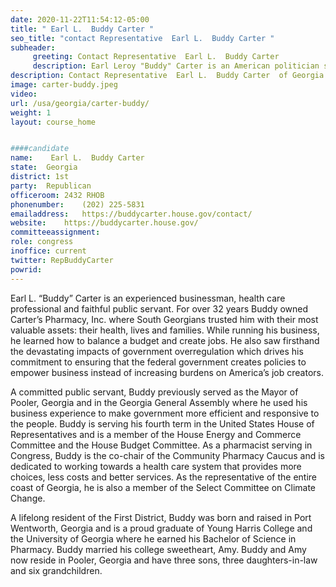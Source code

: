 ```yaml
---
date: 2020-11-22T11:54:12-05:00
title: " Earl L.  Buddy Carter "
seo_title: "contact Representative  Earl L.  Buddy Carter "
subheader:
     greeting: Contact Representative  Earl L.  Buddy Carter  
     description: Earl Leroy "Buddy" Carter is an American politician serving as the U.S. Representative for Georgia's 1st congressional district since 2015. The district is based in Savannah and includes most of the coastal southern portion of the state.
description: Contact Representative  Earl L.  Buddy Carter  of Georgia. Contact information for  Earl L.  Buddy Carter  includes email address, phone number, and mailing address.
image: carter-buddy.jpeg
video: 
url: /usa/georgia/carter-buddy/
weight: 1
layout: course_home


####candidate
name:	 Earl L.  Buddy Carter 
state:	Georgia
district: 1st
party:	Republican
officeroom:	2432 RHOB
phonenumber:	(202) 225-5831
emailaddress:	https://buddycarter.house.gov/contact/
website:	https://buddycarter.house.gov/
committeeassignment: 
role: congress
inoffice: current
twitter: RepBuddyCarter
powrid: 
---
```


Earl L. “Buddy” Carter is an experienced businessman, health care professional and faithful public servant. For over 32 years Buddy owned Carter’s Pharmacy, Inc. where South Georgians trusted him with their most valuable assets: their health, lives and families. While running his business, he learned how to balance a budget and create jobs. He also saw firsthand the devastating impacts of government overregulation which drives his commitment to ensuring that the federal government creates policies to empower business instead of increasing burdens on America’s job creators.

A committed public servant, Buddy previously served as the Mayor of Pooler, Georgia and in the Georgia General Assembly where he used his business experience to make government more efficient and responsive to the people. Buddy is serving his fourth term in the United States House of Representatives and is a member of the House Energy and Commerce Committee and the House Budget Committee. As a pharmacist serving in Congress, Buddy is the co-chair of the Community Pharmacy Caucus and is dedicated to working towards a health care system that provides more choices, less costs and better services. As the representative of the entire coast of Georgia, he is also a member of the Select Committee on Climate Change.

A lifelong resident of the First District, Buddy was born and raised in Port Wentworth, Georgia and is a proud graduate of Young Harris College and the University of Georgia where he earned his Bachelor of Science in Pharmacy. Buddy married his college sweetheart, Amy. Buddy and Amy now reside in Pooler, Georgia and have three sons, three daughters-in-law and six grandchildren.